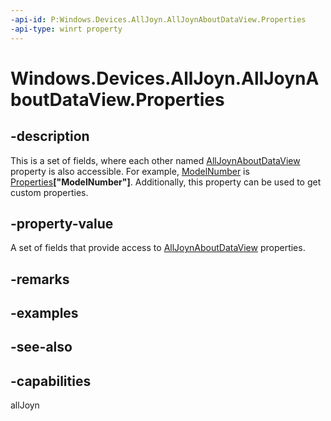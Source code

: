 ```yaml
---
-api-id: P:Windows.Devices.AllJoyn.AllJoynAboutDataView.Properties
-api-type: winrt property
---
```


<!-- Property syntax
public Windows.Foundation.Collections.IMapView<string, object> Properties { get; }
-->

# Windows.Devices.AllJoyn.AllJoynAboutDataView.Properties

## -description
This is a set of fields, where each other named [AllJoynAboutDataView](alljoynaboutdataview.md) property is also accessible. For example, [ModelNumber](alljoynaboutdataview_modelnumber.md) is [Properties](alljoynaboutdataview_properties.md)**["ModelNumber"]**. Additionally, this property can be used to get custom properties.

## -property-value
A set of fields that provide access to [AllJoynAboutDataView](alljoynaboutdataview.md) properties.

## -remarks

## -examples

## -see-also


## -capabilities
allJoyn